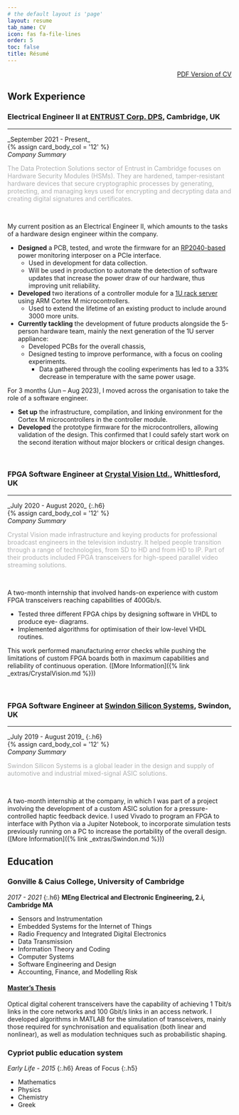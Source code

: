 ```yaml
---
# the default layout is 'page'
layout: resume
tab_name: CV
icon: fas fa-file-lines
order: 5
toc: false
title: Résumé 
---
```

<div style="text-align: right">
<a href="/assets/files/Christou_CV.pdf"> PDF Version of CV</a>
</div>

## Work Experience

### Electrical Engineer II at [ENTRUST Corp. DPS](https://www.entrust.com/digital-security/hsm), Cambridge, UK
<hr>
_September 2021 - Present_

<div id="post-list" class="flex-grow-5 px-xl-1">
<article class="card-wrapper card">
      <div class="post-preview row g-0">
      {% assign card_body_col = '12' %}
        <div class="col-md-{{ card_body_col }}">
          <div class="card-body d-flex flex-column">
            <em class = "card-title my-0 mt-md-0">Company Summary</em>
            <p class=" mb-1" style="color:rgb(175,176,177)">
                The Data Protection Solutions sector of Entrust in Cambridge focuses on Hardware Security Modules (HSMs).
                They are hardened, tamper-resistant hardware devices that secure cryptographic processes by generating, protecting, and managing keys used for encrypting and decrypting data and creating digital signatures and certificates.
            </p>
            <!-- .post-meta -->
            </div>
          <!-- .card-body -->
        </div>
        </div>
</article>
</div>
<br>

My current position as an Electrical Engineer II, which amounts to the tasks of a hardware design
engineer within the company.

* **Designed** a PCB, tested, and wrote the firmware for an [RP2040-based](https://thepihut.com/products/tiny-2040) power
monitoring interposer on a PCIe interface.
  * Used in development for data collection.
  * Will be used in production to automate the detection of software updates that increase the power
draw of our hardware, thus improving unit reliability.
* **Developed** two iterations of a controller module for a
[1U rack server](https://www.entrust.com/digital-security/hsm/products/nshield-hsms/nshield-connect) using ARM Cortex M microcontrollers.
  * Used to extend the lifetime of an existing product to include around 3000 more units.
* **Currently tackling** the development of future products alongside the 5-person hardware team,
mainly the next generation of the 1U server appliance:
  * Developed PCBs for the overall chassis,
  * Designed testing to improve performance, with a focus on cooling experiments.
    * Data gathered through the cooling experiments has led to a 33% decrease in temperature with the same power usage.

For 3 months (Jun – Aug 2023), I moved across the organisation to take the role of a software
engineer.

  * **Set up** the infrastructure, compilation, and linking environment for the
Cortex M microcontrollers in the controller module.
  * **Developed** the prototype firmware for the
microcontrollers, allowing validation of the design. This confirmed that I could safely start work on
the second iteration without major blockers or critical design changes.

<br>

### FPGA Software Engineer at [Crystal Vision Ltd.](https://uk.linkedin.com/company/crystal-vision-limited), Whittlesford, UK

<hr>
_July 2020 - August 2020_
{:.h6}

<div id="post-list" class="flex-grow-5 px-xl-1">
<article class="card-wrapper card">
      <div class="post-preview row g-0">
      {% assign card_body_col = '12' %}
        <div class="col-md-{{ card_body_col }}">
          <div class="card-body d-flex flex-column">
            <em class = "card-title my-0 mt-md-0">Company Summary</em>
            <p class=" mb-1" style="color:rgb(175,176,177)">
               Crystal Vision made infrastructure and keying products for professional broadcast engineers in the television industry. It helped people transition through a range of technologies, from SD to HD and from HD to IP. Part of their products included FPGA transceivers for high-speed parallel video streaming solutions.
            </p>
            <!-- .post-meta -->
            </div>
          <!-- .card-body -->
        </div>
        </div>
</article>
</div>
<br>

A two-month internship that involved hands-on experience with custom FPGA transceivers reaching
capabilities of 400Gb/s.

* Tested three different FPGA chips by designing software in VHDL to produce eye-
diagrams.
* Implemented algorithms for optimisation of their low-level VHDL routines.

This work performed manufacturing error checks while pushing the limitations of custom FPGA boards
both in maximum capabilities and reliability of continuous operation. ([More Information]({% link _extras/CrystalVision.md %}))

<br>

### FPGA Software Engineer at [Swindon Silicon Systems](https://www.swindonsilicon.com/custom-ic-design/), Swindon, UK

<hr>
_July 2019 - August 2019_
{:.h6}

<div id="post-list" class="flex-grow-5 px-xl-1">
<article class="card-wrapper card">
      <div class="post-preview row g-0">
      {% assign card_body_col = '12' %}
        <div class="col-md-{{ card_body_col }}">
          <div class="card-body d-flex flex-column">
            <em class = "card-title my-0 mt-md-0">Company Summary</em>
            <p class=" mb-1" style="color:rgb(175,176,177)">
               Swindon Silicon Systems is a global leader in the design and supply of automotive and industrial mixed-signal ASIC solutions.
            </p>
            <!-- .post-meta -->
            </div>
          <!-- .card-body -->
        </div>
        </div>
</article>
</div>
<br>

A two-month internship at the company, in which I was part of a project involving the development of a
custom ASIC solution for a pressure-controlled haptic feedback device.
I used Vivado to program an FPGA to interface with Python via a Jupiter Notebook, to incorporate
simulation tests previously running on a PC to increase the portability of the overall design. ([More Information]({% link _extras/Swindon.md %}))

## Education

### Gonville & Caius College, University of Cambridge

_2017 - 2021_
{:.h6}
**MEng Electrical and Electronic Engineering, 2.i, Cambridge MA**

* Sensors and Instrumentation
* Embedded Systems for the Internet of Things
* Radio Frequency and Integrated Digital Electronics
* Data Transmission
* Information Theory and Coding
* Computer Systems
* Software Engineering and Design
* Accounting, Finance, and Modelling Risk

#### [Master’s Thesis](https://github.com/Emc54/CoherentTransceivers)

Optical digital coherent transceivers have the capability of achieving 1 Tbit/s links in the core networks
and 100 Gbit/s links in an access network. I developed algorithms in MATLAB for the simulation of transceivers,
mainly those required for synchronisation and equalisation (both linear and nonlinear), as well as
modulation techniques such as probabilistic shaping.

### Cypriot public education system

_Early Life - 2015_
{:.h6}
Areas of Focus
{:.h5}

* Mathematics
* Physics
* Chemistry
* Greek
